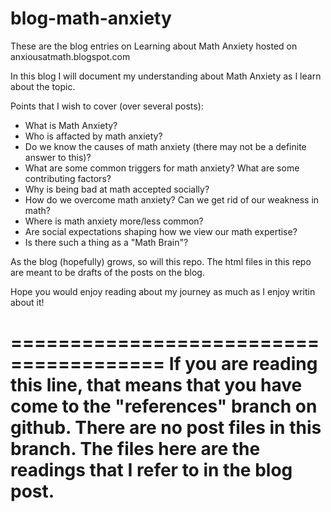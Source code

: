 # blog-math-anxiety
These are the blog entries on Learning about Math Anxiety hosted on anxiousatmath.blogspot.com

In this blog I will document my understanding about Math Anxiety as I learn about the topic. 

Points that I wish to cover (over several posts):
- What is Math Anxiety?
- Who is affacted by math anxiety?
- Do we know the causes of math anxiety (there may not be a definite answer to this)?
- What are some common triggers for math anxiety? What are some contributing factors?
- Why is being bad at math accepted socially?
- How do we overcome math anxiety? Can we get rid of our weakness in math?
- Where is math anxiety more/less common?
- Are social expectations shaping how we view our math expertise?
- Is there such a thing as a "Math Brain"?

As the blog (hopefully) grows, so will this repo. The html files in this repo are meant to be drafts of the posts on the blog.

Hope you would enjoy reading about my journey as much as I enjoy writin about it!

=======================================
If you are reading this line, that means that you have come to the "references" branch on github. There are no post files in this branch.
The files here are the readings that I refer to in the blog post.
=======================================
